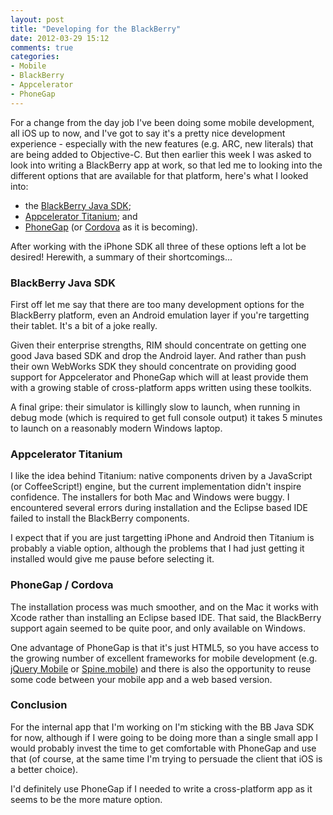 ```yaml
---
layout: post
title: "Developing for the BlackBerry"
date: 2012-03-29 15:12
comments: true
categories: 
- Mobile
- BlackBerry
- Appcelerator
- PhoneGap
---
```


For a change from the day job I've been doing some mobile development, all iOS up to now, and I've got to say it's a pretty nice development experience - especially with the new features (e.g. ARC, new literals) that are being added to Objective-C. But then earlier this week I was asked to look into writing a BlackBerry app at work, so that led me to looking into the different options that are available for that platform, here's what I looked into:

- the [BlackBerry Java SDK][BBJ];
- [Appcelerator Titanium][APT]; and
- [PhoneGap][PHG] (or [Cordova][COR] as it is becoming).

After working with the iPhone SDK all three of these options left a lot be desired! Herewith, a summary of their shortcomings...

### BlackBerry Java SDK

First off let me say that there are too many development options for the BlackBerry platform, even an Android emulation layer if you're targetting their tablet. It's a bit of a joke really.

Given their enterprise strengths, RIM should concentrate on getting one good Java based SDK and drop the Android layer. And rather than push their own WebWorks SDK they should concentrate on providing good support for Appcelerator and PhoneGap which will at least provide them with a growing stable of cross-platform apps written using these toolkits.

A final gripe: their simulator is killingly slow to launch, when running in debug mode (which is required to get full console output) it takes 5 minutes to launch on a reasonably modern Windows laptop.

### Appcelerator Titanium

I like the idea behind Titanium: native components driven by a JavaScript (or CoffeeScript!) engine, but the current implementation didn't inspire confidence. The installers for both Mac and Windows were buggy. I encountered several errors during installation and the Eclipse based IDE failed to install the BlackBerry components.

I expect that if you are just targetting iPhone and Android then Titanium is probably a viable option, although the problems that I had just getting it installed would give me pause before selecting it.

### PhoneGap / Cordova

The installation process was much smoother, and on the Mac it works with Xcode rather than installing an Eclipse based IDE. That said, the BlackBerry support again seemed to be quite poor, and only available on Windows.

One advantage of PhoneGap is that it's just HTML5, so you have access to the growing number of excellent frameworks for mobile development (e.g. [jQuery Mobile][JQM] or [Spine.mobile][SPM]) and there is also the opportunity to reuse some code between your mobile app and a web based version.

### Conclusion

For the internal app that I'm working on I'm sticking with the BB Java SDK for now, although if I were going to be doing more than a single small app I would probably invest the time to get comfortable with PhoneGap and use that (of course, at the same time I'm trying to persuade the client that iOS is a better choice).

I'd definitely use PhoneGap if I needed to write a cross-platform app as it seems to be the more mature option.

[BBJ]: http://developer.blackberry.com/java
[APT]: http://developer.appcelerator.com/
[PHG]: http://phonegap.com/
[COR]: http://incubator.apache.org/cordova/
[JQM]: http://jquerymobile.com/
[SPM]: http://spinejs.com/mobile


